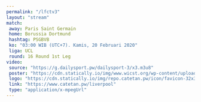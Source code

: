 ```yaml
---
permalink: "/lfctv3"
layout: "stream"
match:
 away: Paris Saint Germain
 home: Borussia Dortmund
 hashtag: PSGBVB
 ko: "03:00 WIB (UTC+7). Kamis, 20 Februari 2020"
 liga: UCL
 round: 16 Round 1st Leg
video:
 source: "https://g.dailysport.pw/dailysport-3/x3.m3u8"
 poster: "https://cdn.statically.io/img/www.wicst.org/wp-content/uploads/2020/02/Tottenham-vs-Leipzig.jpg"
 logo: "https://cdn.statically.io/img/repo.catetan.pw/icon/favicon-32x32.png"
 link: "https://www.catetan.pw/liverpool"
 type: "application/x-mpegUrl"
---
```

